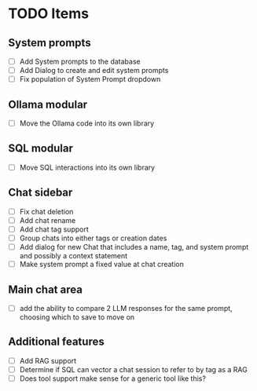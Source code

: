 # TODO Items
## System prompts
- [ ] Add System prompts to the database
- [ ] Add Dialog to create and edit system prompts
- [ ] Fix population of System Prompt dropdown

## Ollama modular
- [ ] Move the Ollama code into its own library

## SQL modular
- [ ] Move SQL interactions into its own library

## Chat sidebar
- [ ] Fix chat deletion
- [ ] Add chat rename
- [ ] Add chat tag support
- [ ] Group chats into either tags or creation dates
- [ ] Add dialog for new Chat that includes a name, tag, and system prompt and possibly a context statement
- [ ] Make system prompt a fixed value at chat creation

## Main chat area
- [ ] add the ability to compare 2 LLM responses for the same prompt, choosing which to save to move on

## Additional features
- [ ] Add RAG support
- [ ] Determine if SQL can vector a chat session to refer to by tag as a RAG
- [ ] Does tool support make sense for a generic tool like this?
